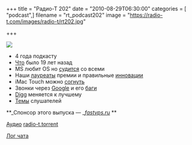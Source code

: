 +++
title = "Радио-Т 202"
date = "2010-08-29T06:30:00"
categories = [ "podcast",]
filename = "rt_podcast202"
image = "https://radio-t.com/images/radio-t/rt202.jpg"

+++

![](https://radio-t.com/images/radio-t/rt202.jpg)

- 4 года подкасту
- [Что](http://www.linux.org.ru/news/linux-general/5262344) было 19 лет назад
- MS любит OS но [судится](http://mashable.com/2010/08/27/microsoft-co-founder-sues-apple-google-facebook/) со всеми
- Наши [лауреаты](http://www.opennet.ru/opennews/art.shtml?num=27747) премии и правильные [инновации](http://internetno.net/2010/08/27/the-economist-nazval-yota-liderom-rossiyskih-innovatsiy/)
- iMac Touch можно [согнуть](http://www.crunchgear.com/2010/08/23/apples-imac-and-macbook-touch-patents-tease-ios-convertible-devices/)
- Звонки через [Google](http://mashable.com/2010/08/25/google-voice-gmail-2/) и его [баги](http://mashable.com/2010/08/27/gmail-bug-spam/)
- [Digg](http://internetno.net/2010/08/27/new-digg-review/) меняется к лучшему
- [Темы](http://radio-t.com/temi_dlja_vipuskov/temy-dlya-202/) слушателей

**_Спонсор этого выпуска — _[_fastvps.ru_](http://fastvps.ru/) **

[Аудио](https://archive.rucast.net/radio-t/media/rt_podcast202.mp3)
[radio-t.torrent](http://www.radio-t.com/torrents/rt_podcast202.mp3.torrent)

[Лог чата](http://chat.radio-t.com/logs/radio-t-202.html)
<audio src="https://archive.rucast.net/radio-t/media/rt_podcast202.mp3" preload="none"></audio>
